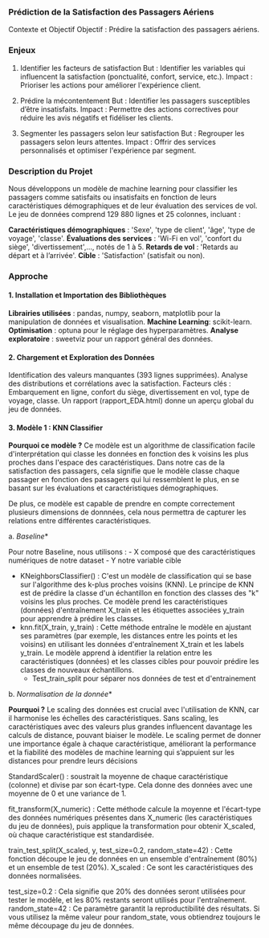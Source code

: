 ### Prédiction de la Satisfaction des Passagers Aériens
Contexte et Objectif
Objectif : Prédire la satisfaction des passagers aériens.

### Enjeux
1. Identifier les facteurs de satisfaction
But : Identifier les variables qui influencent la satisfaction (ponctualité, confort, service, etc.).
Impact : Prioriser les actions pour améliorer l'expérience client.

2. Prédire la mécontentement
But : Identifier les passagers susceptibles d’être insatisfaits.
Impact : Permettre des actions correctives pour réduire les avis négatifs et fidéliser les clients.

3. Segmenter les passagers selon leur satisfaction
But : Regrouper les passagers selon leurs attentes.
Impact : Offrir des services personnalisés et optimiser l'expérience par segment.

### Description du Projet
Nous développons un modèle de machine learning pour classifier les passagers comme satisfaits ou insatisfaits en fonction de leurs caractéristiques démographiques et de leur évaluation des services de vol. Le jeu de données comprend 129 880 lignes et 25 colonnes, incluant :

**Caractéristiques démographiques** : 'Sexe', 'type de client', 'âge', 'type de voyage', 'classe'.
**Évaluations des services** : 'Wi-Fi en vol', 'confort du siège', 'divertissement',..., notés de 1 à 5.
**Retards de vol** : 'Retards au départ et à l’arrivée'.
**Cible** : 'Satisfaction' (satisfait ou non).

### Approche
#### 1. Installation et Importation des Bibliothèques
**Librairies utilisées** : pandas, numpy, seaborn, matplotlib pour la manipulation de données et visualisation.
**Machine Learning**: scikit-learn.
**Optimisation** : optuna pour le réglage des hyperparamètres.
**Analyse exploratoire** : sweetviz pour un rapport général des données.

#### 2. Chargement et Exploration des Données
Identification des valeurs manquantes (393 lignes supprimées).
Analyse des distributions et corrélations avec la satisfaction.
Facteurs clés : Embarquement en ligne, confort du siège, divertissement en vol, type de voyage, classe.
Un rapport (rapport_EDA.html) donne un aperçu global du jeu de données.

#### 3. Modèle 1 : KNN Classifier 
	
**Pourquoi ce modèle ?** 
Ce modèle est un algorithme de classification facile d'interprétation qui classe les données en fonction des k voisins les plus proches dans l'espace des caractéristiques. Dans notre  cas de la satisfaction des passagers, cela signifie que le modèle classe chaque passager en fonction des passagers qui lui ressemblent le plus, en se basant sur les évaluations et caractéristiques démographiques.
		
De plus, ce modèle est capable de prendre en compte correctement plusieurs dimensions de donnnées, cela nous permettra de capturer les relations entre différentes caractéristiques.
	
a. *Baseline** 
	
Pour notre Baseline, nous utilisons : 
	- X composé que des caractéristiques numériques de notre dataset
	- Y notre variable cible
  - KNeighborsClassifier() : C'est un modèle de classification qui se base sur l'algorithme des k-plus proches voisins (KNN). Le principe de KNN est de prédire la classe d'un échantillon en fonction des classes des "k" voisins les plus proches. Ce modèle prend les caractéristiques (données) d'entraînement X_train et les étiquettes associées y_train pour apprendre à prédire les classes.
 - knn.fit(X_train, y_train) : Cette méthode entraîne le modèle en ajustant ses paramètres (par exemple, les distances entre les points et les voisins) en utilisant les données d'entraînement X_train et les labels y_train. Le modèle apprend à identifier la relation entre les caractéristiques (données) et les classes cibles pour pouvoir prédire les classes de nouveaux échantillons.
	- Test_train_split pour séparer nos données de test et d'entrainement
 
b. *Normalisation de la donnée** 

**Pourquoi ?** 
Le scaling des données est crucial avec l'utilisation de KNN, car il harmonise les échelles des caractéristiques. Sans scaling, les caractéristiques avec des valeurs plus grandes influencent davantage les calculs de distance, pouvant biaiser le modèle. Le scaling permet de donner une importance égale à chaque caractéristique, améliorant la performance et la fiabilité des modèles de machine learning qui s’appuient sur les distances pour prendre leurs décisions

StandardScaler() : soustrait la moyenne de chaque caractéristique (colonne) et divise par son écart-type. Cela donne des données avec une moyenne de 0 et une variance de 1. 

fit_transform(X_numeric) : Cette méthode calcule la moyenne et l'écart-type des données numériques présentes dans X_numeric (les caractéristiques du jeu de données), puis applique la transformation pour obtenir X_scaled, où chaque caractéristique est standardisée.

train_test_split(X_scaled, y, test_size=0.2, random_state=42) : Cette fonction découpe le jeu de données en un ensemble d'entraînement (80%) et un ensemble de test (20%).
X_scaled : Ce sont les caractéristiques des données normalisées.

test_size=0.2 : Cela signifie que 20% des données seront utilisées pour tester le modèle, et les 80% restants seront utilisés pour l'entraînement.
random_state=42 : Ce paramètre garantit la reproductibilité des résultats. Si vous utilisez la même valeur pour random_state, vous obtiendrez toujours le même découpage du jeu de données.






